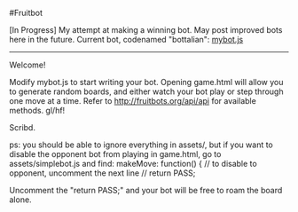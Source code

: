#Fruitbot

[In Progress] My attempt at making a winning bot. May post improved bots here in the future.
Current bot, codenamed "bottalian": [mybot.js](https://github.com/mclaros/robot-fruit-hunt/blob/master/mybot.js)

- - -

Welcome!

Modify mybot.js to start writing your bot. Opening game.html will allow you to generate random boards, and either watch your bot play or step through one move at a time. Refer to http://fruitbots.org/api/api for available methods. gl/hf!

Scribd.

ps: you should be able to ignore everything in assets/, but if you want to disable the opponent bot from playing in game.html, go to assets/simplebot.js and find:
    makeMove: function() {
       // to disable to opponent, uncomment the next line
       // return PASS;

Uncomment the "return PASS;" and your bot will be free to roam the board alone.
